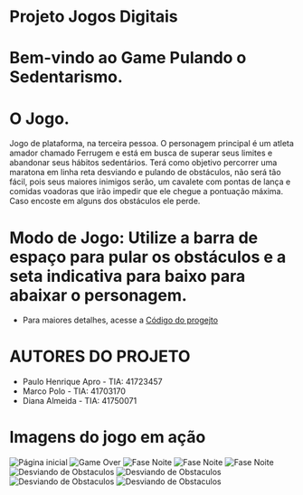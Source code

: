 # Projeto Jogos Digitais 

# Bem-vindo ao Game Pulando o Sedentarismo. 

# O Jogo.

Jogo de plataforma, na terceira pessoa. O personagem principal é um atleta amador chamado Ferrugem e está em busca de superar seus limites e abandonar seus hábitos sedentários. Terá como objetivo percorrer uma maratona em linha reta desviando e pulando de obstáculos, não será tão fácil, pois seus maiores inimigos serão, um cavalete com pontas de lança e comidas voadoras que irão impedir que ele chegue a pontuação máxima. Caso encoste em alguns dos obstáculos ele perde. 

# Modo de Jogo:  Utilize a barra de espaço para pular os obstáculos e a seta indicativa para baixo para abaixar o personagem. 

- Para maiores detalhes, acesse a [Código do progejto](https://github.com/PauloAproo/PulandoOsedentarismo2/blob/b165921d510539931b8ac2dbac34c69aa42d3b49/gem.py)



# AUTORES DO PROJETO
<ul>
<li>Paulo Henrique Apro - TIA: 41723457</li>
  <li>Marco Polo - TIA: 41703170 </li>
  <li>Diana Almeida - TIA:  41750071</li>
</ul>

# Imagens do jogo em ação 

![Página inicial](https://github.com/PauloAproo/PulandoOsedentarismo2/blob/b165921d510539931b8ac2dbac34c69aa42d3b49/imagens2/1.png)
![Game Over](https://github.com/PauloAproo/PulandoOsedentarismo2/blob/b165921d510539931b8ac2dbac34c69aa42d3b49/imagens2/2.png)
![Fase Noite](https://github.com/PauloAproo/PulandoOsedentarismo2/blob/b165921d510539931b8ac2dbac34c69aa42d3b49/imagens2/3.png)
![Fase Noite](https://github.com/PauloAproo/PulandoOsedentarismo2/blob/b165921d510539931b8ac2dbac34c69aa42d3b49/imagens2/4.png)
![Fase Noite](https://github.com/PauloAproo/PulandoOsedentarismo2/blob/b165921d510539931b8ac2dbac34c69aa42d3b49/imagens2/5.png)
![Desviando de Obstaculos](https://github.com/PauloAproo/PulandoOsedentarismo2/blob/b165921d510539931b8ac2dbac34c69aa42d3b49/imagens2/6.png)
![Desviando de Obstaculos](https://github.com/PauloAproo/PulandoOsedentarismo2/blob/b165921d510539931b8ac2dbac34c69aa42d3b49/imagens2/7.png)
![Desviando de Obstaculos](https://github.com/PauloAproo/PulandoOsedentarismo2/blob/b165921d510539931b8ac2dbac34c69aa42d3b49/imagens2/8.png)
![Desviando de Obstaculos](https://github.com/PauloAproo/PulandoOsedentarismo2/blob/b165921d510539931b8ac2dbac34c69aa42d3b49/imagens2/9.png)

